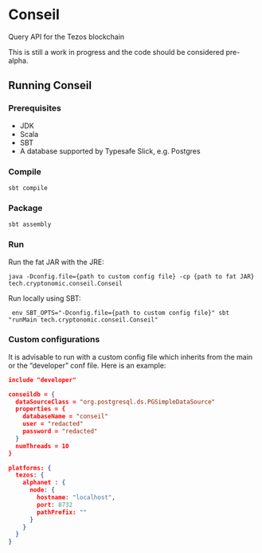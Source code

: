 # Conseil
Query API for the Tezos blockchain

This is still a work in progress and the code should be considered pre-alpha.

## Running Conseil

### Prerequisites
- JDK
- Scala
- SBT
- A database supported by Typesafe Slick, e.g. Postgres

### Compile

`sbt compile`
  
### Package
 
`sbt assembly`
  
### Run

Run the fat JAR with the JRE:

`java -Dconfig.file={path to custom config file} -cp {path to fat JAR} tech.cryptonomic.conseil.Conseil`

Run locally using SBT:

` env SBT_OPTS="-Dconfig.file={path to custom config file}" sbt "runMain tech.cryptonomic.conseil.Conseil"`

### Custom configurations

It is advisable to run with a custom config file which inherits from the main or the “developer” conf file. Here is an example:

```json
include "developer"

conseildb = {
  dataSourceClass = "org.postgresql.ds.PGSimpleDataSource"
  properties = {
    databaseName = "conseil"
    user = "redacted"
    password = "redacted"
  }
  numThreads = 10
}

platforms: {
  tezos: {
    alphanet : {
      node: {
        hostname: "localhost",
        port: 8732
        pathPrefix: ""
      }
    }
  }
}
```
